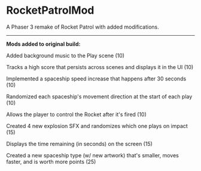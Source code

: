 # RocketPatrolMod
A Phaser 3 remake of Rocket Patrol with added modifications.

---------------------------------------------------------

**Mods added to original build:**


Added background music to the Play scene (10)

Tracks a high score that persists across scenes and displays it in the UI (10)

Implemented a spaceship speed increase that happens after 30 seconds (10)

Randomized each spaceship's movement direction at the start of each play (10)

Allows the player to control the Rocket after it's fired (10) 

Created 4 new explosion SFX and randomizes which one plays on impact (15) 

Displays the time remaining (in seconds) on the screen (15)

Created a new spaceship type (w/ new artwork) that's smaller, moves faster, and is worth more points (25)
